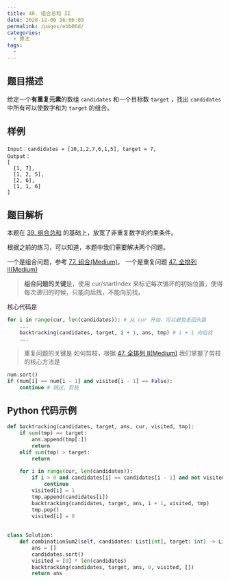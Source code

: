 ```yaml
---
title: 40. 组合总和 II
date: 2020-12-06 16:06:09
permalink: /pages/ebb06d/
categories:
  - 算法
tags:
  - 
---
```


## 题目描述

给定一个**有重复元素**的数组 `candidates` 和一个目标数 `target` ，找出 `candidates` 中所有可以使数字和为 `target` 的组合。

## 样例

```
Input：candidates = [10,1,2,7,6,1,5], target = 7,
Output：
[
  [1, 7],
  [1, 2, 5],
  [2, 6],
  [1, 1, 6]
]
```

## 题目解析

本题在  [39. 组合总和](/pages/e617a4/) 的基础上，放宽了非重复数字的约束条件。

根据之前的练习，可以知道，本题中我们需要解决两个问题。

一个是组合问题，参考 [77. 组合(Medium)](/pages/d99a0a/)， 一个是重复问题  [47. 全排列 II(Medium)](/pages/e3e50f/) 

> **组合问题的关键**是，使用 cur/startIndex 来标记每次循环的初始位置，使得每次递归的时候，只能向后找，不能向前找。

核心代码是

```python
for i in range(cur, len(candidates)): # 从 cur 开始，可以避免走回头路
    ... 
    backtracking(candidates, target, i + 1, ans, tmp) # i + 1 向后找
    ...
```

> 重复问题的关键是 如何剪枝，根据 [47. 全排列 II(Medium)](/pages/e3e50f/) 我们掌握了剪枝的核心方法是

```python
num.sort()
if (num[i] == num[i - 1] and visited[i - 1] == False):
    continue # 跳过，剪枝
```

## Python 代码示例

```python
def backtracking(candidates, target, ans, cur, visited, tmp):
    if sum(tmp) == target:
        ans.append(tmp[:])
        return 
    elif sum(tmp) > target:
        return 
    
    for i in range(cur, len(candidates)):
        if i > 0 and candidates[i] == candidates[i - 1] and not visited[i - 1]: # 重复剪枝
            continue 
        visited[i] = 1
        tmp.append(candidates[i])
        backtracking(candidates, target, ans, i + 1, visited, tmp)
        tmp.pop()
        visited[i] = 0
    
    
class Solution:
    def combinationSum2(self, candidates: List[int], target: int) -> List[List[int]]:
        ans = []
        candidates.sort()
        visited = [0] * len(candidates)
        backtracking(candidates, target, ans, 0, visited, [])
        return ans 
```

